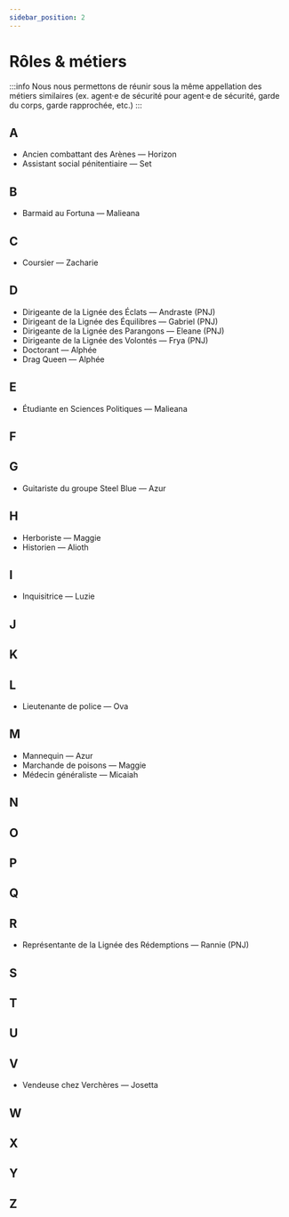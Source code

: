 ```yaml
---
sidebar_position: 2
---
```


# Rôles & métiers
:::info
Nous nous permettons de réunir sous la même appellation des métiers similaires (ex. agent·e de sécurité pour agent·e de sécurité, garde du corps, garde rapprochée, etc.)
:::

## A

- Ancien combattant des Arènes — Horizon
- Assistant social pénitentiaire — Set

## B

- Barmaid au Fortuna — Malieana

## C

- Coursier — Zacharie

## D

- Dirigeante de la Lignée des Éclats — Andraste (PNJ)
- Dirigeant de la Lignée des Équilibres — Gabriel (PNJ)
- Dirigeante de la Lignée des Parangons — Eleane (PNJ)
- Dirigeante de la Lignée des Volontés — Frya (PNJ)
- Doctorant — Alphée
- Drag Queen — Alphée

## E

- Étudiante en Sciences Politiques — Malieana

## F

## G

- Guitariste du groupe Steel Blue — Azur

## H

- Herboriste — Maggie
- Historien — Alioth

## I

- Inquisitrice — Luzie

## J

## K

## L

- Lieutenante de police — Ova

## M

- Mannequin — Azur
- Marchande de poisons — Maggie
- Médecin généraliste — Micaiah

## N

## O

## P

## Q

## R

- Représentante de la Lignée des Rédemptions — Rannie (PNJ)

## S

## T

## U

## V

- Vendeuse chez Verchères — Josetta

## W

## X

## Y

## Z
